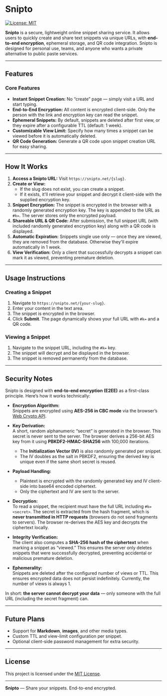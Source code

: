 # Snipto

[![License: MIT](https://img.shields.io/badge/License-MIT-blue.svg)](LICENSE)

**Snipto** is a secure, lightweight online snippet sharing service. It allows users to quickly create and share text snippets via unique URLs, with **end-to-end encryption**, ephemeral storage, and QR code integration. Snipto is designed for personal use, teams, and anyone who wants a private alternative to public paste services.

---

## Features

### Core Features
- **Instant Snippet Creation:** No “create” page — simply visit a URL and start typing.
- **End-to-End Encryption:** All content is encrypted client-side. Only the person with the link and encryption key can read the snippet.
- **Ephemeral Snippets:** By default, snippets are deleted after first view, or they expire after a configurable TTL (default: 1 week).
- **Customizable View Limit:** Specify how many times a snippet can be viewed before it is automatically deleted.
- **QR Code Generation:** Generate a QR code upon snippet creation URL for easy sharing.

---

## How It Works

1. **Access a Snipto URL:** Visit `https://snipto.net/{slug}`.
2. **Create or View:**
    - If the slug does not exist, you can create a snippet.
    - If it exists, it'll retrieve your snippet and decrypt it client-side with the supplied encryption key.
3. **Snippet Encryption:** The snippet is encrypted in the browser with a randomly generated encryption key. The key is appended to the URL as `#k=`. The server stores only the encrypted payload.
4. **Shareable URL & QR Code:** After submission, the full snippet URL (with included randomly generated encryption key) along with a QR code is displayed.
5. **Automatic Expiration:** Snippets single use only — once they are viewed, they are removed from the database. Otherwise they'll expire automatically in 1 week.
6. **View Verification:** Only a client that successfully decrypts a snippet can mark it as viewed, preventing premature deletion.

---

## Usage Instructions

### Creating a Snippet
1. Navigate to `https://snipto.net/{your-slug}`.
2. Enter your content in the text area.
3. The snippet is encrypted in the browser.
4. Click **Submit**. The page dynamically shows your full URL with `#k=` and a QR code.

### Viewing a Snippet
1. Navigate to the snippet URL, including the `#k=` key.
2. The snippet will decrypt and be displayed in the browser.
3. The snippet is removed permanently from the database.

---

## Security Notes

Snipto is designed with **end-to-end encryption (E2EE)** as a first-class principle. Here’s how it works technically:

- **Encryption Algorithm:**  
  Snippets are encrypted using **AES-256 in CBC mode** via the browser’s [Web Crypto API](https://developer.mozilla.org/en-US/docs/Web/API/Web_Crypto_API).

- **Key Derivation:**  
  A short, random alphanumeric “secret” is generated in the browser. This secret is never sent to the server. The browser derives a 256-bit AES key from it using **PBKDF2-HMAC-SHA256** with 100,000 iterations.
    - The **Initialization Vector (IV)** is also randomly generated per snippet.
    - The IV doubles as the salt in PBKDF2, ensuring the derived key is unique even if the same short secret is reused.

- **Payload Handling:**
    - Plaintext is encrypted with the randomly generated key and IV client-side into base64 encoded ciphertext.
    - Only the ciphertext and IV are sent to the server.

- **Decryption:**  
  To read a snippet, the recipient must have the full URL including `#k=<secret>`. The secret is extracted from the hash fragment, which is **never transmitted in HTTP requests** (browsers do not send fragments to servers). The browser re-derives the AES key and decrypts the ciphertext locally.

- **Integrity Verification:**  
  The client also computes a **SHA-256 hash of the ciphertext** when marking a snippet as “viewed.” This ensures the server only deletes snippets that were successfully decrypted, preventing accidental or malicious premature deletion.

- **Ephemerality:**  
  Snippets are deleted after the configured number of views or TTL. This ensures encrypted data does not persist indefinitely. Currently, the number of views is always 1.

In short: **the server cannot decrypt your data** — only someone with the full URL (including the secret fragment) can.

---

## Future Plans
- Support for **Markdown**, **images**, and other media types.
- Custom TTL and view-limit configuration per snippet.
- Optional client-side password management for extra security.

---

## License
This project is licensed under the [MIT License](LICENSE).

---

**Snipto** — Share your snippets. End-to-end encrypted.
